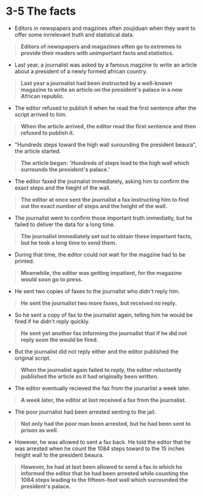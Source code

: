 # 3-5 The facts
- Editors in newspapers and magzines often zoujiduan when they want to offer some inrrelevant truth and statistical data.
> **Editors of newspapers and magazines often go to extremes to provide their readers with unimportant facts and statistics.** 
- Last year, a journalist was asked by a famous magzine to write an article about a president of a newly formed african country.
> **Last year a journalist had been instructed by a well-known magazine to write an article on the president's palace in a new African republic.**
- The editor refused to publish it when he read the first sentence after the script arrived to him.
> **When the article arrived, the editor read the first sentence and then refused to publish it.**
- "Hundreds steps toward the high wall surounding the president beaura", the article started.
> **The article began: 'Hundreds of steps lead to the high wall which surrounds the president's palace.'** 
- The editor faxed the journalist immediately, asking him to confirm the exact steps and the hieght of the wall.
> **The editor at once sent the journalist a fax instructing him to find out the exact number of steps and the height of the wall.** 
- The journalist went to confirm those important truth immediatly, but he failed to deliver the data for a long time.
> **The journalist immediately set out to obtain these important facts, but he took a long time to send them.** 
- During that time, the editor could not wait for the magzine had to be printed.
> **Meanwhile, the editor was getting impatient, for the magazine would soon go to press.** 
- He sent two copies of faxes to the journalist who didn't reply him.
> **He sent the journalist two more faxes, but received no reply.** 
- So he sent a copy of fax to the journalist again, telling him he would be fired if he didn't reply quickly.
> **He sent yet another fax informing the journalist that if he did not reply soon the would be fired.** 
- But the journalist did not reply either and the editor published the original script.
> **When the journalist again failed to reply, the editor reluctantly published the article as it had originally been written.** 
- The editor eventually recieved the fax from the jounarlist a week later.
> **A week later, the editor at last received a fax from the journalist.** 
- The poor journalist had been arrested senting to the jail.
> **Not only had the poor man been arrested, but he had been sent to prison as well.** 
- However, he was allowed to sent a fax back. He told the editor that he was arrested when he count the 1084 steps toward to the 15 inches height wall to the president beaura.
> **However, he had at last been allowed to send a fax in which he informed the editor that he had been arrested while counting the 1084 steps leading to the fifteen-foot wall which surrounded the president's palace.** 
